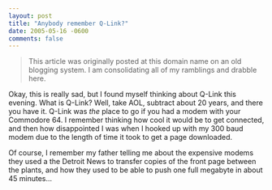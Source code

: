 ```yaml
---
layout: post
title: "Anybody remember Q-Link?"
date: 2005-05-16 -0600
comments: false
---
```


> This article was originally posted at this domain name on an old blogging system.  I am consolidating all of my ramblings and drabble here.

Okay, this is really sad, but I found myself thinking about Q-Link this evening.  What is Q-Link?  Well, take AOL, subtract about 20 years, and there you have it.  Q-Link was *the* place to go if you had a modem with your Commodore 64.  I remember thinking how cool it would be to get connected, and then how disappointed I was when I hooked up with my 300 baud modem due to the length of time it took to get a page downloaded.

Of course, I remember my father telling me about the expensive modems they used a the Detroit News to transfer copies of the front page between the plants, and how they used to be able to push one full megabyte in about 45 minutes...
